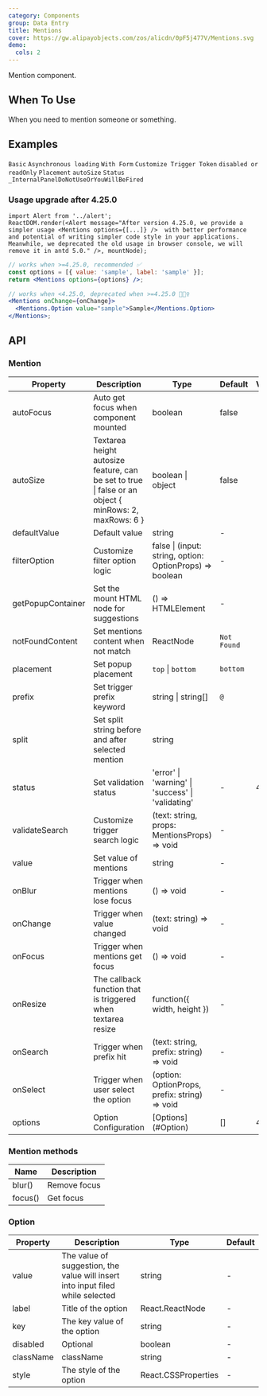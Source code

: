 ```yaml
---
category: Components
group: Data Entry
title: Mentions
cover: https://gw.alipayobjects.com/zos/alicdn/0pF5j477V/Mentions.svg
demo:
  cols: 2
---
```


Mention component.

## When To Use

When you need to mention someone or something.

## Examples

<!-- prettier-ignore -->
<code src="./demo/basic.tsx">Basic</code>
<code src="./demo/async.tsx">Asynchronous loading</code>
<code src="./demo/form.tsx">With Form</code>
<code src="./demo/prefix.tsx">Customize Trigger Token</code>
<code src="./demo/readonly.tsx">disabled or readOnly</code>
<code src="./demo/placement.tsx">Placement</code>
<code src="./demo/autoSize.tsx">autoSize</code>
<code src="./demo/status.tsx">Status</code>
<code src="./demo/render-panel.tsx" debug>_InternalPanelDoNotUseOrYouWillBeFired</code>

### Usage upgrade after 4.25.0

```__react
import Alert from '../alert';
ReactDOM.render(<Alert message="After version 4.25.0, we provide a simpler usage <Mentions options={[...]} />  with better performance and potential of writing simpler code style in your applications. Meanwhile, we deprecated the old usage in browser console, we will remove it in antd 5.0." />, mountNode);
```

```jsx
// works when >=4.25.0, recommended ✅
const options = [{ value: 'sample', label: 'sample' }];
return <Mentions options={options} />;

// works when <4.25.0, deprecated when >=4.25.0 🙅🏻‍♀️
<Mentions onChange={onChange}>
  <Mentions.Option value="sample">Sample</Mentions.Option>
</Mentions>;
```

## API

### Mention

| Property | Description | Type | Default | Version |
| --- | --- | --- | --- | --- |
| autoFocus | Auto get focus when component mounted | boolean | false |  |
| autoSize | Textarea height autosize feature, can be set to true \| false or an object { minRows: 2, maxRows: 6 } | boolean \| object | false |  |
| defaultValue | Default value | string | - |  |
| filterOption | Customize filter option logic | false \| (input: string, option: OptionProps) => boolean | - |  |
| getPopupContainer | Set the mount HTML node for suggestions | () => HTMLElement | - |  |
| notFoundContent | Set mentions content when not match | ReactNode | `Not Found` |  |
| placement | Set popup placement | `top` \| `bottom` | `bottom` |  |
| prefix | Set trigger prefix keyword | string \| string\[] | `@` |  |
| split | Set split string before and after selected mention | string | ` ` |  |
| status | Set validation status | 'error' \| 'warning' \| 'success' \| 'validating' | - | 4.19.0 |
| validateSearch | Customize trigger search logic | (text: string, props: MentionsProps) => void | - |  |
| value | Set value of mentions | string | - |  |
| onBlur | Trigger when mentions lose focus | () => void | - |  |
| onChange | Trigger when value changed | (text: string) => void | - |  |
| onFocus | Trigger when mentions get focus | () => void | - |  |
| onResize | The callback function that is triggered when textarea resize | function({ width, height }) | - |  |
| onSearch | Trigger when prefix hit | (text: string, prefix: string) => void | - |  |
| onSelect | Trigger when user select the option | (option: OptionProps, prefix: string) => void | - |  |
| options | Option Configuration | \[Options](#Option) | \[] | 4.25.0 |

### Mention methods

| Name    | Description  |
| ------- | ------------ |
| blur()  | Remove focus |
| focus() | Get focus    |

### Option

| Property | Description | Type | Default |
| --- | --- | --- | --- |
| value | The value of suggestion, the value will insert into input filed while selected | string | - |
| label | Title of the option | React.ReactNode | - |
| key | The key value of the option | string | - |
| disabled | Optional | boolean | - |
| className | className | string | - |
| style | The style of the option | React.CSSProperties | - |
